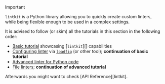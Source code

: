 <!--
SPDX-FileCopyrightText: © 2025 open-nudge <https://github.com/open-nudge>
SPDX-FileContributor: szymonmaszke <github@maszke.co>

SPDX-License-Identifier: Apache-2.0
-->

> [!IMPORTANT]
> `lintkit` is a Python library allowing you to quickly create
> custom linters, while being flexible enough to be used in a complex
> settings.

It is advised to follow (or skim) all the tutorials in this section
in the following order:

- [Basic tutorial](basic.md) showcasing \[`lintkit`\][] capabilities
- [Configuring linter](configure.md) via
    [`loadfig`](https://github.com/open-nudge/loadfig)
    (or other tool); __continuation of basic tutorial__
- [Advanced linter for Python code](advanced.md)
- [File linters](file.md); __continuation of advanced tutorial__

Afterwards you might want to check [API Reference][lintkit].
